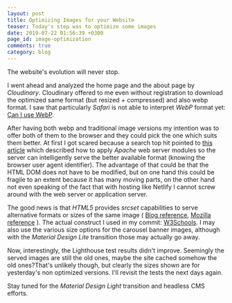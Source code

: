 ```yaml
---
layout: post
title: Optimizing Images for your Website
teaser: Today's step was to optimize some images
date: 2019-07-22 01:56:39 +0300
page_id: image-optimization
comments: true
category: blog
---
```

The website's evolution will never stop.

I went ahead and analyzed the home page and the about page by _Cloudinary_. Cloudinary offered to me even without registration to download the optimized same format (but resized + compressed) and also webp format. I saw that particularly _Safari_ is not able to interpret _WebP_ format yet: [Can I use WebP](https://caniuse.com/#search=webp).

After having both webp and traditional image versions my intention was to offer both of them to the browser and they could pick the one which suits them better. At first I got scared because a search top hit pointed to [this article](https://www.digitalocean.com/community/tutorials/how-to-create-and-serve-webp-images-to-speed-up-your-website) which described how to apply _Apache_ web server modules so the server can intelligently serve the better available format (knowing the browser user agent identifier). The advantage of that could be that the HTML DOM does not have to be modified, but on one hand this could be fragile to an extent because it has many moving parts, on the other hand not even speaking of the fact that with hosting like Netlify I cannot screw around with the web server or application server.

The good news is that _HTML5_ provides _srcset_ capabilities to serve alternative formats or sizes of the same image ( [Blog reference](https://bitsofco.de/why-and-how-to-use-webp-images-today/), [Mozilla reference](https://developer.mozilla.org/en-US/docs/Learn/HTML/Multimedia_and_embedding/Responsive_images) ). The actual construct I used in my commit: [W3Schools](https://www.w3schools.com/tags/att_source_srcset.asp). I may also use the various size options for the carousel banner images, although with the _Material Design Lite_ transition those may actually go away.

Now, interestingly, the Lighthouse test results didn't improve. Seemingly the served images are still the old ones, maybe the site cached somehow the old ones?That's unlikely though, but clearly the sizes shown are for yesterday's non optimized versions. I'll revisit the tests the next days again.

Stay tuned for the _Material Design Light_ transition and headless CMS efforts.
